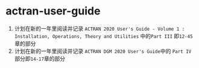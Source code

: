 # actran-user-guide
1. 计划在新的一年里阅读并记录 `ACTRAN 2020 User's Guide - Volume 1 : Installation, Operations, Theory and Utilities` 中的`Part III` 即`12-45`章的部分
2. 计划在新的一年里阅读并记录 `ACTRAN DGM 2020 User's Guide`中的 `Part IV`部分即`14-17`章的部分
